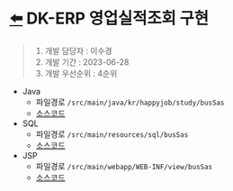 # [⬅️](../README.md) DK-ERP 영업실적조회 구현

> 1. 개발 담당자 : 이수경
> 2. 개발 기간 : 2023-06-28
> 3. 개발 우선순위 : 4순위



- Java
  - 파일경로 `/src/main/java/kr/happyjob/study/busSas`
  - [소스코드](../src/main/java/kr/happyjob/study/busSas)
- SQL
  - 파일경로 `/src/main/resources/sql/busSas`
  - [소스코드](../src/main/resources/sql/busSas)
- JSP
  - 파일경로 `/src/main/webapp/WEB-INF/view/busSas`
  - [소스코드](../src/main/webapp/WEB-INF/view/busSas)